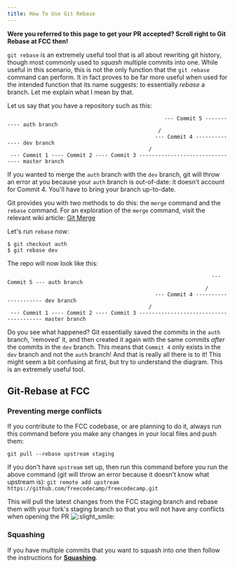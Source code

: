 ```yaml
---
title: How To Use Git Rebase
---
```

**Were you referred to this page to get your PR accepted? Scroll right to Git Rebase at FCC then!**

`git rebase` is an extremely useful tool that is all about rewriting git history, though most commonly used to _squash_ multiple commits into one. While useful in this scenario, this is not the only function that the `git rebase` command can perform. It in fact proves to be far more useful when used for the intended function that its name suggests: to essentially _rebase_ a branch. Let me explain what I mean by that.

Let us say that you have a repository such as this:

                                                      --- Commit 5 ----------- auth branch
                                                    /               
                                                   --- Commit 4 -------------- dev branch 
                                                 /
     --- Commit 1 ---- Commit 2 ---- Commit 3 -------------------------------- master branch

If you wanted to merge the `auth` branch with the `dev` branch, git will throw an error at you because your `auth` branch is out-of-date: it doesn't account for Commit 4\. You'll have to bring your branch up-to-date.

Git provides you with two methods to do this: the `merge` command and the `rebase` command. For an exploration of the `merge` command, visit the relevant wiki article: [Git Merge](//forum.freecodecamp.com/t/understand-how-to-use-git-merge/13215)

Let's run `rebase` now:

    $ git checkout auth
    $ git rebase dev

The repo will now look like this:

                                                                     --- Commit 5 --- auth branch
                                                                   /
                                                   --- Commit 4 --------------------- dev branch 
                                                 /
     --- Commit 1 ---- Commit 2 ---- Commit 3 --------------------------------------- master branch

Do you see what happened? Git essentially saved the commits in the `auth` branch, 'removed' it, and then created it again with the same commits _after_ the commits in the `dev` branch. This means that `Commit 4` only exists in the `dev` branch and not the `auth` branch! And that is really all there is to it! This might seem a bit confusing at first, but try to understand the diagram. This is an extremely useful tool.

## Git-Rebase at FCC

### Preventing merge conflicts

If you contribute to the FCC codebase, or are planning to do it, always run this command before you make any changes in your local files and push them:

`git pull --rebase upstream staging`

If you don't have `upstream` set up, then run this command before you run the above command (git will throw an error because it doesn't know what upstream is): `git remote add upstream https://github.com/freecodecamp/freecodecamp.git`

This will pull the latest changes from the FCC staging branch and rebase them with your fork's staging branch so that you will not have any conflicts when opening the PR ![:slight_smile:](//forum.freecodecamp.com/images/emoji/emoji_one/slight_smile.png?v=2 ":slight_smile:")

### Squashing

If you have multiple commits that you want to squash into one then follow the instructions for **[Squashing](//forum.freecodecamp.com/t/how-to-squash-multiple-commits-into-one-with-git/13231)**.